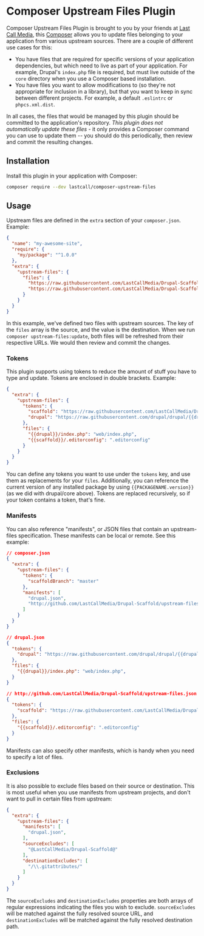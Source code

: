 Composer Upstream Files Plugin
==============================

Composer Upstream Files Plugin is brought to you by your friends at [Last Call Media](https://www.lastcallmedia.com), this [Composer](https://getcomposer.org/) allows you to update files belonging to your application from various upstream sources.  There are a couple of different use cases for this:

* You have files that are required for specific versions of your application dependencies, but which need to live as part of your application.  For example, Drupal's `index.php` file is required, but must live outside of the `core` directory when you use a Composer based installation.
* You have files you want to allow modifications to (so they're not appropriate for inclusion in a library), but that you want to keep in sync between different projects.  For example, a default `.eslintrc` or `phpcs.xml.dist`.

In all cases, the files that would be managed by this plugin should be committed to the application's repository.  _This plugin does not automatically update these files_ - it only provides a Composer command you can use to update them -- you should do this periodically, then review and commit the resulting changes.

Installation
------------
Install this plugin in your application with Composer:
```bash
composer require --dev lastcall/composer-upstream-files
```

Usage
-----
Upstream files are defined in the `extra` section of your `composer.json`.  Example:
```json
{
  "name": "my-awesome-site",
  "require": {
    "my/package": "^1.0.0"
  },
  "extra": {
    "upstream-files": {
      "files": {
        "https://raw.githubusercontent.com/LastCallMedia/Drupal-Scaffold/circle20/.editorconfig": ".editorconfig",
        "https://raw.githubusercontent.com/LastCallMedia/Drupal-Scaffold/circle20/web/.htaccess": "web/.htaccess"
      }
    }
  }
}
```
In this example, we've defined two files with upstream sources.  The key of the `files` array is the source, and the value is the destination.  When we run `composer upstream-files:update`, both files will be refreshed from their respective URLs.  We would then review and commit the changes.

### Tokens

This plugin supports using tokens to reduce the amount of stuff you have to type and update.  Tokens are enclosed in double brackets.  Example:
```json
{
  "extra": {
    "upstream-files": {
      "tokens": {
        "scaffold": "https://raw.githubusercontent.com/LastCallMedia/Drupal-Scaffold",
        "drupal": "https://raw.githubusercontent.com/drupal/drupal/{{drupal/core.version}}"
      },
      "files": {
        "{{drupal}}/index.php": "web/index.php",
        "{{scaffold}}/.editorconfig": ".editorconfig"
      }
    }
  }
}
```
You can define any tokens you want to use under the `tokens` key, and use them as replacements for your `files`.  Additionally, you can reference the current version of any installed package by using `{{PACKAGENAME.version}}` (as we did with drupal/core above).  Tokens are replaced recursively, so if your token contains a token, that's fine.

### Manifests

You can also reference "manifests", or JSON files that contain an upstream-files specification.  These manifests can be local or remote.  See this example:

```json
// composer.json
{
  "extra": {
    "upstream-files": {
      "tokens": {
        "scaffoldBranch": "master"
      },
      "manifests": [
        "drupal.json",
        "http://github.com/LastCallMedia/Drupal-Scaffold/upstream-files.json"
      ]
    }
  }
}
```
```json
// drupal.json
{
  "tokens": {
    "drupal": "https://raw.githubusercontent.com/drupal/drupal/{{drupal/core.version}}"
  },
  "files": {
    "{{drupal}}/index.php": "web/index.php",
  }
}
```
```json
// http://github.com/LastCallMedia/Drupal-Scaffold/upstream-files.json
{
  "tokens": {
    "scaffold": "https://raw.githubusercontent.com/LastCallMedia/Drupal-Scaffold/{{scaffoldBranch}}"
  },
  "files": {
    "{{scaffold}}/.editorconfig": ".editorconfig"
  }
}
```

Manifests can also specify other manifests, which is handy when you need to specify a lot of files.

### Exclusions

It is also possible to exclude files based on their source or destination.  This is most useful when you use manifests from upstream projects, and don't want to pull in certain files from upstream:
 
```json
{
  "extra": {
    "upstream-files": {
      "manifests": [
        "drupal.json",
      ],
      "sourceExcludes": [
        "@LastCallMedia/Drupal-Scaffold@"
      ],
      "destinationExcludes": [
        "/\\.gitattributes/"
      ]
    }
  }
}
```
The `sourceExcludes` and `destinationExcludes` properties are both arrays of regular expressions indicating the files you wish to exclude.  `sourceExcludes` will be matched against the fully resolved source URL, and `destinationExcludes` will be matched against the fully resolved destination path.
